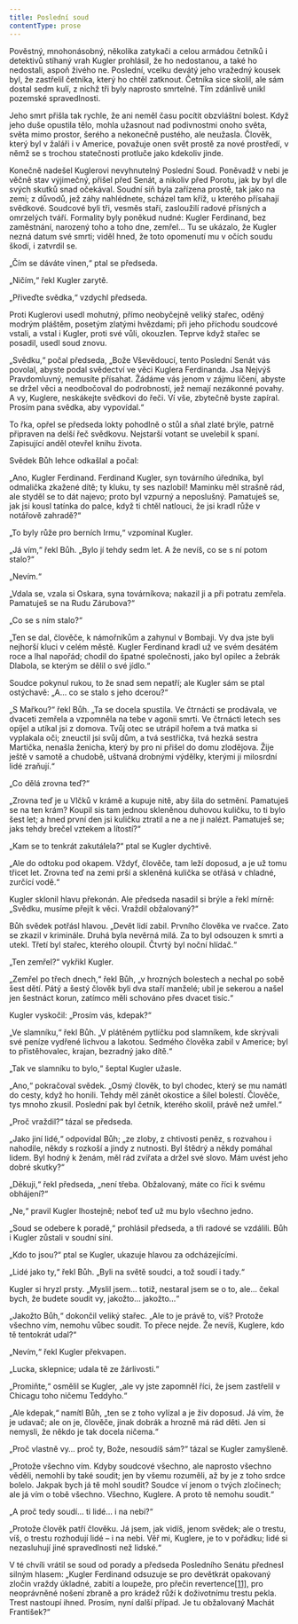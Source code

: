```yaml
---
title: Poslední soud
contentType: prose
---
```


Pověstný, mnohonásobný, několika zatykači a celou armádou četníků i detektivů stíhaný vrah Kugler prohlásil, že ho nedostanou, a také ho nedostali, aspoň živého ne. Poslední, vcelku devátý jeho vražedný kousek byl, že zastřelil četníka, který ho chtěl zatknout. Četníka sice skolil, ale sám dostal sedm kulí, z nichž tři byly naprosto smrtelné. Tím zdánlivě unikl pozemské spravedlnosti.

Jeho smrt přišla tak rychle, že ani neměl času pocítit obzvláštní bolest. Když jeho duše opustila tělo, mohla užasnout nad podivnostmi onoho světa, světa mimo prostor, šerého a nekonečně pustého, ale neužasla. Člověk, který byl v žaláři i v Americe, považuje onen svět prostě za nové prostředí, v němž se s trochou statečnosti protluče jako kdekoliv jinde.

Konečně nadešel Kuglerovi nevyhnutelný Poslední Soud. Poněvadž v nebi je věčně stav výjimečný, přišel před Senát, a nikoliv před Porotu, jak by byl dle svých skutků snad očekával. Soudní síň byla zařízena prostě, tak jako na zemi; z důvodů, jež záhy nahlédnete, scházel tam kříž, u kterého přísahají svědkové. Soudcové byli tři, vesměs staří, zasloužilí radové přísných a omrzelých tváří. Formality byly poněkud nudné: Kugler Ferdinand, bez zaměstnání, narozený toho a toho dne, zemřel… Tu se ukázalo, že Kugler nezná datum své smrti; viděl hned, že toto opomenutí mu v očích soudu škodí, i zatvrdil se.

„Čím se dáváte vinen,“ ptal se předseda.

„Ničím,“ řekl Kugler zarytě.

„Přiveďte svědka,“ vzdychl předseda.

Proti Kuglerovi usedl mohutný, přímo neobyčejně veliký stařec, oděný modrým pláštěm, posetým zlatými hvězdami; při jeho příchodu soudcové vstali, a vstal i Kugler, proti své vůli, okouzlen. Teprve když stařec se posadil, usedl soud znovu.

„Svědku,“ počal předseda, „Bože Vševědoucí, tento Poslední Senát vás povolal, abyste podal svědectví ve věci Kuglera Ferdinanda. Jsa Nejvýš Pravdomluvný, nemusíte přísahat. Žádáme vás jenom v zájmu líčení, abyste se držel věci a neodbočoval do podrobností, jež nemají nezákonné povahy. A vy, Kuglere, neskákejte svědkovi do řeči. Ví vše, zbytečně byste zapíral. Prosím pana svědka, aby vypovídal.“

To řka, opřel se předseda lokty pohodlně o stůl a sňal zlaté brýle, patrně připraven na delší řeč svědkovu. Nejstarší votant se uvelebil k spaní. Zapisující anděl otevřel knihu života.

Svědek Bůh lehce odkašlal a počal:

„Ano, Kugler Ferdinand. Ferdinand Kugler, syn továrního úředníka, byl odmalička zkažené dítě; ty kluku, ty ses nazlobil! Maminku měl strašně rád, ale styděl se to dát najevo; proto byl vzpurný a neposlušný. Pamatuješ se, jak jsi kousl tatínka do palce, když ti chtěl natlouci, že jsi kradl růže v notářově zahradě?“

„To byly růže pro berních Irmu,“ vzpomínal Kugler.

„Já vím,“ řekl Bůh. „Bylo jí tehdy sedm let. A že nevíš, co se s ní potom stalo?“

„Nevím.“

„Vdala se, vzala si Oskara, syna továrníkova; nakazil ji a při potratu zemřela. Pamatuješ se na Rudu Zárubova?“

„Co se s ním stalo?“

„Ten se dal, člověče, k námořníkům a zahynul v Bombaji. Vy dva jste byli nejhorší kluci v celém městě. Kugler Ferdinand kradl už ve svém desátém roce a lhal napořád; chodil do špatné společnosti, jako byl opilec a žebrák Dlabola, se kterým se dělil o své jídlo.“

Soudce pokynul rukou, to že snad sem nepatří; ale Kugler sám se ptal ostýchavě: „A… co se stalo s jeho dcerou?“

„S Mařkou?“ řekl Bůh. „Ta se docela spustila. Ve čtrnácti se prodávala, ve dvaceti zemřela a vzpomněla na tebe v agonii smrti. Ve čtrnácti letech ses opíjel a utíkal jsi z domova. Tvůj otec se utrápil hořem a tvá matka si vyplakala oči; zneuctil jsi svůj dům, a tvá sestřička, tvá hezká sestra Martička, nenašla ženicha, který by pro ni přišel do domu zlodějova. Žije ještě v samotě a chudobě, uštvaná drobnými výdělky, kterými ji milosrdní lidé zraňují.“

„Co dělá zrovna teď?“

„Zrovna teď je u Vlčků v krámě a kupuje nitě, aby šila do setmění. Pamatuješ se na ten krám? Koupil sis tam jednou skleněnou duhovou kuličku, to ti bylo šest let; a hned první den jsi kuličku ztratil a ne a ne ji nalézt. Pamatuješ se; jaks tehdy brečel vztekem a lítostí?“

„Kam se to tenkrát zakutálela?“ ptal se Kugler dychtivě.

„Ale do odtoku pod okapem. Vždyť, člověče, tam leží doposud, a je už tomu třicet let. Zrovna teď na zemi prší a skleněná kulička se otřásá v chladné, zurčící vodě.“

Kugler sklonil hlavu překonán. Ale předseda nasadil si brýle a řekl mírně: „Svědku, musíme přejít k věci. Vraždil obžalovaný?“

Bůh svědek potřásl hlavou. „Devět lidí zabil. Prvního člověka ve rvačce. Zato se zkazil v kriminále. Druhá byla nevěrná milá. Za to byl odsouzen k smrti a utekl. Třetí byl stařec, kterého oloupil. Čtvrtý byl noční hlídač.“

„Ten zemřel?“ vykřikl Kugler.

„Zemřel po třech dnech,“ řekl Bůh, „v hrozných bolestech a nechal po sobě šest dětí. Pátý a šestý člověk byli dva staří manželé; ubil je sekerou a našel jen šestnáct korun, zatímco měli schováno přes dvacet tisíc.“

Kugler vyskočil: „Prosím vás, kdepak?“

„Ve slamníku,“ řekl Bůh. „V plátěném pytlíčku pod slamníkem, kde skrývali své peníze vydřené lichvou a lakotou. Sedmého člověka zabil v Americe; byl to přistěhovalec, krajan, bezradný jako dítě.“

„Tak ve slamníku to bylo,“ šeptal Kugler užasle.

„Ano,“ pokračoval svědek. „Osmý člověk, to byl chodec, který se mu namátl do cesty, když ho honili. Tehdy měl zánět okostice a šílel bolestí. Člověče, tys mnoho zkusil. Poslední pak byl četník, kterého skolil, právě než umřel.“

„Proč vraždil?“ tázal se předseda.

„Jako jiní lidé,“ odpovídal Bůh; „ze zloby, z chtivosti peněz, s rozvahou i nahodile, někdy s rozkoší a jindy z nutnosti. Byl štědrý a někdy pomáhal lidem. Byl hodný k ženám, měl rád zvířata a držel své slovo. Mám uvést jeho dobré skutky?“

„Děkuji,“ řekl předseda, „není třeba. Obžalovaný, máte co říci k svému obhájení?“

„Ne,“ pravil Kugler lhostejně; neboť teď už mu bylo všechno jedno.

„Soud se odebere k poradě,“ prohlásil předseda, a tři radové se vzdálili. Bůh i Kugler zůstali v soudní síni.

„Kdo to jsou?“ ptal se Kugler, ukazuje hlavou za odcházejícími.

„Lidé jako ty,“ řekl Bůh. „Byli na světě soudci, a tož soudí i tady.“

Kugler si hryzl prsty. „Myslil jsem… totiž, nestaral jsem se o to, ale… čekal bych, že budete soudit vy, jakožto… jakožto…“

„Jakožto Bůh,“ dokončil veliký stařec. „Ale to je právě to, víš? Protože všechno vím, nemohu vůbec soudit. To přece nejde. Že nevíš, Kuglere, kdo tě tentokrát udal?“

„Nevím,“ řekl Kugler překvapen.

„Lucka, sklepnice; udala tě ze žárlivosti.“

„Promiňte,“ osmělil se Kugler, „ale vy jste zapomněl říci, že jsem zastřelil v Chicagu toho ničemu Teddyho.“

„Ale kdepak,“ namítl Bůh, „ten se z toho vylízal a je živ doposud. Já vím, že je udavač; ale on je, člověče, jinak dobrák a hrozně má rád děti. Jen si nemysli, že někdo je tak docela ničema.“

„Proč vlastně vy… proč ty, Bože, nesoudíš sám?“ tázal se Kugler zamyšleně.

„Protože všechno vím. Kdyby soudcové všechno, ale naprosto všechno věděli, nemohli by také soudit; jen by všemu rozuměli, až by je z toho srdce bolelo. Jakpak bych já tě mohl soudit? Soudce ví jenom o tvých zločinech; ale já vím o tobě všechno. Všechno, Kuglere. A proto tě nemohu soudit.“

„A proč tedy soudí… ti lidé… i na nebi?“

„Protože člověk patří člověku. Já jsem, jak vidíš, jenom svědek; ale o trestu, víš, o trestu rozhodují lidé – i na nebi. Věř mi, Kuglere, je to v pořádku; lidé si nezasluhují jiné spravedlnosti než lidské.“

V té chvíli vrátil se soud od porady a předseda Posledního Senátu přednesl silným hlasem: „Kugler Ferdinand odsuzuje se pro devětkrát opakovaný zločin vraždy úkladné, zabití a loupeže, pro přečin revertence[\[11\]](./resources/undefined), pro neoprávněné nošení zbraně a pro krádež růží k doživotnímu trestu pekla. Trest nastoupí ihned. Prosím, nyní další případ. Je tu obžalovaný Machát František?“
